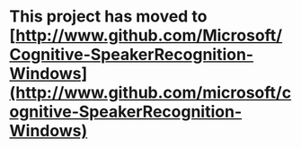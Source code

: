 **This project has moved to [http://www.github.com/Microsoft/Cognitive-SpeakerRecognition-Windows](http://www.github.com/microsoft/cognitive-SpeakerRecognition-Windows)**
==================
